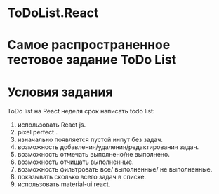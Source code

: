# ToDoList.React
# Самое распространенное тестовое задание ToDo List

# Условия задания
ToDo list на React
неделя срок написать todo list:
1) использовать React js.
2) pixel perfect .
3) изначально появляется пустой инпут без задач.
4) возможность добавления/удаления/редактирования задач.
5) возможность отмечать выполнено/не выполнено.
6) возможность отчищать выполненные.
7) возможность фильтровать все/ выполненные/ не выполненные.
8) показывать сколько всего задач в списке.
9) использовать material-ui react.

